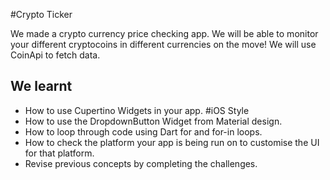 #Crypto Ticker 

We made a crypto currency price checking app. We will be able to monitor your different cryptocoins in different currencies on the move! We will use CoinApi to fetch data.


## We learnt

- How to use Cupertino Widgets in your app. #iOS Style
- How to use the DropdownButton Widget from Material design.
- How to loop through code using Dart for and for-in loops.
- How to check the platform your app is being run on to customise the UI for that platform.
- Revise previous concepts by completing the challenges.

